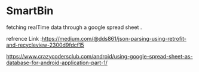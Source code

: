 # SmartBin
fetching realTime data through a  google spread sheet .

refrence Link 
:https://medium.com/@dds861/json-parsing-using-retrofit-and-recycleview-2300d9fdcf15

https://www.crazycodersclub.com/android/using-google-spread-sheet-as-database-for-android-application-part-1/
